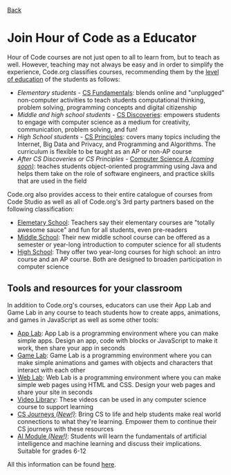 [Back](readme.md)

# Join Hour of Code as a Educator
Hour of Code courses are not just open to all to learn from, but to teach as well. However, teaching may not always be easy and in order to simplify the experience, Code.org classifies courses, recommending them by the [level of education](https://studio.code.org/courses?view=teacher#:~:text=Recommended%20Code.org%20courses) of the students as follows:

* *Elementary students* - [CS Fundamentals](https://code.org/educate/curriculum/elementary-school): blends online and "unplugged" non-computer activities to teach students computational thinking, problem solving, programming concepts and digital citizenship
* *Middle and high school students* - [CS Discoveries](https://code.org/educate/csd): empowers students to engage with computer science as a medium for creativity, communication, problem solving, and fun!
* *High School students* - [CS Principles](https://code.org/educate/csp): covers many topics including the Internet, Big Data and Privacy, and Programming and Algorithms. The curriculum is flexible to be taught as an AP or non-AP course
* *After CS Discoveries or CS Principles* - [Computer Science A *(coming soon)*](https://code.org/educate/csa): teaches students object-oriented programming using Java and helps them take on the role of software engineers, and practice skills that are used in the field

Code.org also provides access to their entire catalogue of courses from Code Studio as well as all of Code.org's 3rd party partners based on the following classification:

* [Elemetary School](https://code.org/educate/curriculum/elementary-school): Teachers say their elementary courses are "totally awesome sauce" and fun for all students, even pre-readers
* [Middle School](https://code.org/educate/curriculum/middle-school): Their new middle school course can be offered as a semester or year-long introduction to computer science for all students
* [High School](https://code.org/educate/curriculum/high-school): They offer two year-long courses for high school: an intro course and an AP course. Both are designed to broaden participation in computer science

## Tools and resources for your classroom

In addition to Code.org's courses, educators can use their App Lab and Game Lab in any course to teach students how to create apps, animations, and games in JavaScript as well as some other tools:

* [App Lab](https://code.org/applab): App Lab is a programming environment where you can make simple apps. Design an app, code with blocks or JavaScript to make it work, then share your app in seconds
* [Game Lab](https://code.org/gamelab): Game Lab is a programming environment where you can make simple animations and games with objects and characters that interact with each other
* [Web Lab](https://code.org/weblab): Web Lab is a programming environment where you can make simple web pages using HTML and CSS. Design your web pages and share your site in seconds
* [Video Library](https://code.org/videos): These videos can be used in any computer science course to support learning
* [CS Journeys *(New!)*](https://code.org/csjourneys): Bring CS to life and help students make real world connections to what they're learning. Empower them to continue their CS journeys with these resources
* [AI Module *(New!)*](https://studio.code.org/s/aiml-2021): Students will learn the fundamentals of artificial intelligence and machine learning and discuss their implications. Suitable for grades 6-12

All this information can be found [here](https://studio.code.org/courses?view=teacher).
